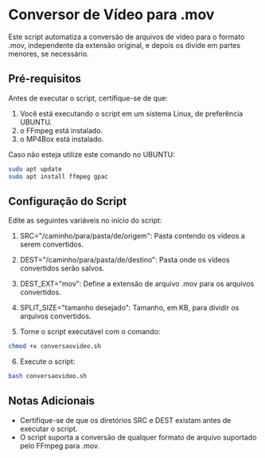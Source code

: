 # Conversor de Vídeo para .mov

Este script automatiza a conversão de arquivos de vídeo para o formato .mov, independente da extensão original, e depois os divide em partes menores, se necessário.

## Pré-requisitos

Antes de executar o script, certifique-se de que:

1. Você está executando o script em um sistema Linux, de preferência UBUNTU.
2. o FFmpeg está instalado.
3. o MP4Box está instalado.

Caso não esteja utilize este comando no UBUNTU:

```bash
sudo apt update
sudo apt install ffmpeg gpac
```

## Configuração do Script

Edite as seguintes variáveis no início do script:

1. SRC="/caminho/para/pasta/de/origem": Pasta contendo os vídeos a serem convertidos.

2. DEST="/caminho/para/pasta/de/destino": Pasta onde os vídeos convertidos serão salvos.

3. DEST_EXT="mov": Define a extensão de arquivo .mov para os arquivos convertidos.

4. SPLIT_SIZE="tamanho desejado": Tamanho, em KB, para dividir os arquivos convertidos.

5. Torne o script executável com o comando:

```bash
chmod +x conversaovideo.sh
```

6. Execute o script:

```bash
bash conversaovideo.sh
```

## Notas Adicionais

- Certifique-se de que os diretórios SRC e DEST existam antes de executar o script.
- O script suporta a conversão de qualquer formato de arquivo suportado pelo FFmpeg para .mov.
